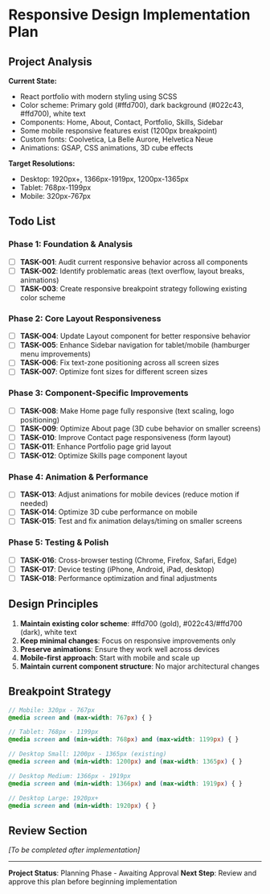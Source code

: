 # Responsive Design Implementation Plan

## Project Analysis

**Current State:**
- React portfolio with modern styling using SCSS
- Color scheme: Primary gold (#ffd700), dark background (#022c43, #ffd700), white text
- Components: Home, About, Contact, Portfolio, Skills, Sidebar
- Some mobile responsive features exist (1200px breakpoint)
- Custom fonts: Coolvetica, La Belle Aurore, Helvetica Neue
- Animations: GSAP, CSS animations, 3D cube effects

**Target Resolutions:**
- Desktop: 1920px+, 1366px-1919px, 1200px-1365px
- Tablet: 768px-1199px
- Mobile: 320px-767px

## Todo List

### Phase 1: Foundation & Analysis
- [ ] **TASK-001**: Audit current responsive behavior across all components
- [ ] **TASK-002**: Identify problematic areas (text overflow, layout breaks, animations)
- [ ] **TASK-003**: Create responsive breakpoint strategy following existing color scheme

### Phase 2: Core Layout Responsiveness
- [ ] **TASK-004**: Update Layout component for better responsive behavior
- [ ] **TASK-005**: Enhance Sidebar navigation for tablet/mobile (hamburger menu improvements)
- [ ] **TASK-006**: Fix text-zone positioning across all screen sizes
- [ ] **TASK-007**: Optimize font sizes for different screen sizes

### Phase 3: Component-Specific Improvements
- [ ] **TASK-008**: Make Home page fully responsive (text scaling, logo positioning)
- [ ] **TASK-009**: Optimize About page (3D cube behavior on smaller screens)
- [ ] **TASK-010**: Improve Contact page responsiveness (form layout)
- [ ] **TASK-011**: Enhance Portfolio page grid layout
- [ ] **TASK-012**: Optimize Skills page component layout

### Phase 4: Animation & Performance
- [ ] **TASK-013**: Adjust animations for mobile devices (reduce motion if needed)
- [ ] **TASK-014**: Optimize 3D cube performance on mobile
- [ ] **TASK-015**: Test and fix animation delays/timing on smaller screens

### Phase 5: Testing & Polish
- [ ] **TASK-016**: Cross-browser testing (Chrome, Firefox, Safari, Edge)
- [ ] **TASK-017**: Device testing (iPhone, Android, iPad, desktop)
- [ ] **TASK-018**: Performance optimization and final adjustments

## Design Principles
1. **Maintain existing color scheme**: #ffd700 (gold), #022c43/#ffd700 (dark), white text
2. **Keep minimal changes**: Focus on responsive improvements only
3. **Preserve animations**: Ensure they work well across devices
4. **Mobile-first approach**: Start with mobile and scale up
5. **Maintain current component structure**: No major architectural changes

## Breakpoint Strategy
```scss
// Mobile: 320px - 767px
@media screen and (max-width: 767px) { }

// Tablet: 768px - 1199px  
@media screen and (min-width: 768px) and (max-width: 1199px) { }

// Desktop Small: 1200px - 1365px (existing)
@media screen and (min-width: 1200px) and (max-width: 1365px) { }

// Desktop Medium: 1366px - 1919px
@media screen and (min-width: 1366px) and (max-width: 1919px) { }

// Desktop Large: 1920px+
@media screen and (min-width: 1920px) { }
```

## Review Section
*[To be completed after implementation]*

---
**Project Status**: Planning Phase - Awaiting Approval
**Next Step**: Review and approve this plan before beginning implementation